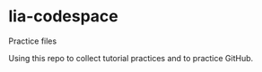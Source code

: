 # lia-codespace
Practice files

Using this repo to collect tutorial practices and to practice GitHub.
